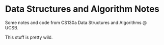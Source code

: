 # Data Structures and Algorithm Notes
Some notes and code from CS130a Data Structures and Algorithms @ UCSB.  
  
This stuff is pretty wild.
